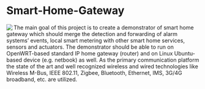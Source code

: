 # Smart-Home-Gateway
<a href="url"><img src="https://cloud.githubusercontent.com/assets/7251912/9324688/d6f00a48-458c-11e5-95eb-202db1b189ad.png" align="left"></a>
The main goal of this project is to create a demonstrator of smart home gateway which should merge the detection and forwarding of alarm systems’ events, local smart metering with other smart home services, sensors and actuators. The demonstrator should be able to run on OpenWRT-based standard IP home gateway (router) and on Linux Ubuntu-based device (e.g. netbook) as well. As the primary communication platform the state of the art and well recognized wireless and wired technologies like Wireless M-Bus, IEEE 802.11, Zigbee, Bluetooth, Ethernet, IMS, 3G/4G broadband, etc. are utilized.
